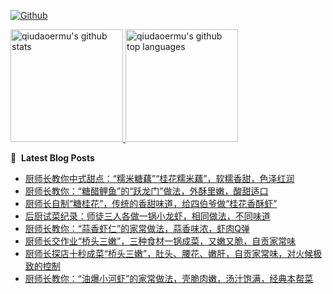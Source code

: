 [![Github](https://img.shields.io/github/followers/qiudaoermu?label=Follow&style=social)](https://github.com/qiudaoermu)

<a href="https://github.com/qiudaoermu">
  <img height="180em" src="https://github-readme-stats.vercel.app/api?username=qiudaoermu&show_icons=true&count_private=true" alt="qiudaoermu's github stats" />
  <img height="180em" src="https://github-readme-stats.vercel.app/api/top-langs/?username=qiudaoermu&layout=compact" alt="qiudaoermu's github top languages" />
</a>
<br/>

<!--
** qiudaoermu / qiudaoermu ** is a ✨ _special_ ✨ repository because its`README.md`(this file) appears on your GitHub profile.

Here are some ideas to get you started:

  - 🔭 I’m currently working on ...
- 🌱 I’m currently learning ...
- 👯 I’m looking to collaborate on ...
- 🤔 I’m looking for help with ...
- 💬 Ask me about ...
- 📫 How to reach me: ...
- 😄 Pronouns: ...
- ⚡ Fun fact: ...
-->

📕 &nbsp;**Latest Blog Posts**

<!-- BLOG-POST-LIST:START -->
- [厨师长教你中式甜点：“糯米糖藕”“桂花糯米藕”，软糯香甜，色泽红润](https://www.youtube.com/watch?v=UhNNfHvtB_Q)
- [厨师长教你：“糖醋鲤鱼”的“跃龙门”做法，外酥里嫩，酸甜适口](https://www.youtube.com/watch?v=PmVXsJqxOy0)
- [厨师长自制“糖桂花”，传统的香甜味道，给四伯爷做“桂花香酥虾”](https://www.youtube.com/watch?v=2PCJYWyd1ro)
- [后厨试菜纪录：师徒三人各做一锅小龙虾，相同做法，不同味道](https://www.youtube.com/watch?v=N8pScYhZO3Y)
- [厨师长教你：“蒜香虾仁”的家常做法，蒜香味浓，虾肉Q弹](https://www.youtube.com/watch?v=Trxh0iZ8FUM)
- [厨师长交作业“桥头三嫩”，三种食材一锅成菜，又嫩又脆，自贡家常味](https://www.youtube.com/watch?v=Dadf4ubGUXc)
- [厨师长探店十秒成菜“桥头三嫩”，肚头、腰花、嫩肝，自贡家常味，对火候极致的控制](https://www.youtube.com/watch?v=SSHIGoqlRt8)
- [厨师长教你：“油爆小河虾”的家常做法，壳脆肉嫩，汤汁饱满，经典本帮菜](https://www.youtube.com/watch?v=dBIewnRNS8U)
<!-- BLOG-POST-LIST:END -->


